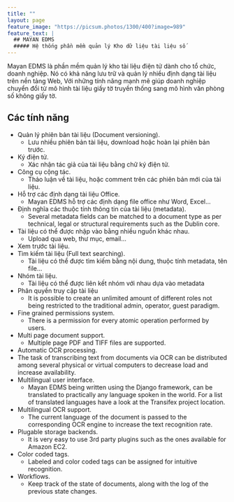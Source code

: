 ```yaml
---
title: ""
layout: page
feature_image: "https://picsum.photos/1300/400?image=989"
feature_text: |
  ## MAYAN EDMS
  ##### Hệ thống phần mềm quản lý Kho dữ liệu tài liệu số
---
```


Mayan EDMS là phần mềm quản lý kho tài liệu điện tử dành cho tổ chức, doanh nghiệp. Nó có khả năng lưu trữ và quản lý nhiều định dạng tài liệu trên nền tảng Web, Với những tính năng mạnh mẽ giúp doanh nghiệp chuyển đổi từ mô hình tài liệu giấy tờ truyền thống sang mô hình văn phòng số không giấy tờ.

## Các tính năng

- Quản lý phiên bản tài liệu (Document versioning).
    - Lưu nhiều phiên bản tài liệu, download hoặc hoàn lại phiên bản trước.
- Ký điện tử.
    - Xác nhận tác giả của tài liệu bằng chữ ký điện tử.
- Công cụ cộng tác.
    - Thảo luận về tài liệu, hoặc comment trên các phiên bản mới của tài liệu.
- Hỗ trợ các định dạng tài liệu Office.
    - Mayan EDMS hỗ trợ các định dạng file office như Word, Excel...
- Định nghĩa các thuộc tính thông tin của tài liệu (metadata).
    - Several metadata fields can be matched to a document type as per technical, legal or structural requirements such as the Dublin core.
- Tài liệu có thể được nhập vào bằng nhiều nguồn khác nhau.
    - Upload qua web, thư mục, email...
- Xem trước tài liệu.
- Tìm kiếm tài liệu (Full text searching).
    - Tài liệu có thể được tìm kiếm bằng nội dung, thuộc tính metadata, tên file...
- Nhóm tài liệu.
    - Tài liệu có thể được liên kết nhóm với nhau dựa vào metadata
- Phân quyền truy cập tài liệu 
    - It is possible to create an unlimited amount of different roles not being restricted to the traditional admin, operator, guest paradigm.
- Fine grained permissions system.
    - There is a permission for every atomic operation performed by users.
- Multi page document support.
    - Multiple page PDF and TIFF files are supported.
- Automatic OCR processing.
-    The task of transcribing text from documents via OCR can be distributed among several physical or virtual computers to decrease load and increase availability.
- Multilingual user interface.
    - Mayan EDMS being written using the Django framework, can be translated to practically any language spoken in the world. For a list of translated languages have a look at the Transifex project location.
- Multilingual OCR support.
    - The current language of the document is passed to the corresponding OCR engine to increase the text recognition rate.
- Plugable storage backends.
    - It is very easy to use 3rd party plugins such as the ones available for Amazon EC2.
- Color coded tags.
    - Labeled and color coded tags can be assigned for intuitive recognition.
- Workflows.
    - Keep track of the state of documents, along with the log of the previous state changes.
